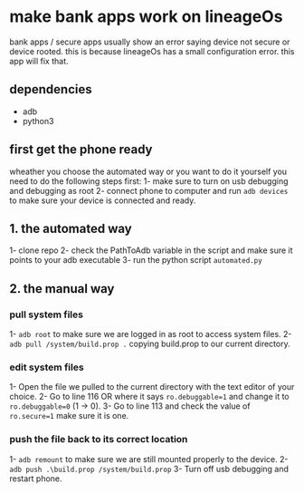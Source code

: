 
# make bank apps work on lineageOs

bank apps / secure apps usually show an error saying device not secure or device rooted. this is because lineageOs has a small configuration error. this app will fix that.

## dependencies

- adb
- python3

## first get the phone ready

wheather you choose the automated way or you want to do it yourself you need to do the following steps first:
1- make sure to turn on usb debugging and debugging as root
2- connect phone to computer and run `adb devices` to make sure your device is connected and ready.

## 1. the automated way

1- clone repo
2- check the PathToAdb variable in the script and make sure it points to your adb executable
3- run the python script `automated.py`

## 2. the manual way

### pull system files

1- `adb root` to make sure we are logged in as root to access system files.
2- `adb pull /system/build.prop .` copying build.prop to our current directory.

### edit system files

1- Open the file we pulled to the current directory with the text editor of your choice.
2- Go to line 116 OR where it says `ro.debuggable=1` and change it to `ro.debuggable=0` (1 -> 0).
3- Go to line 113 and check the value of `ro.secure=1` make sure it is one.

### push the file back to its correct location

1- `adb remount` to make sure we are still mounted properly to the device.
2- `adb push .\build.prop /system/build.prop`
3- Turn off usb debugging and restart phone.
